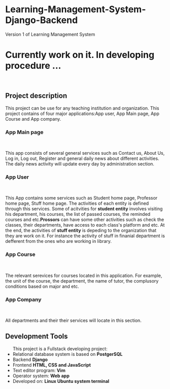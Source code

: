 # Learning-Management-System-Django-Backend
Version 1 of Learning Management System
<h1>Currently work on it. In developing procedure ... </h1></br>
<h2>Project description</h2>
<p>This project can be use for any teaching institution and organization. This project contains of four major applications:App user, App Main page, App Course and App company.</br>
<h3>App Main page</h3></br>
<p>This app consists of several general services such as Contact us, About Us, Log in, Log out, Register and general daily news about different activities. The daily news activity will update every day by administration section.</p>
<h3>App User</h3></br>
<p>This App contains some services such as Student home page, Professor home page, Stuff home page. The activities of each entity is defined through this services. Some of acitvities for <b>student entity</b> involves visiting his department, his courses, the list of passed courses, the reminded courses and etc.<b>Prossors</b> can have some other activities such as check the classes, their departments, have access to each class's platform and etc. At the end, the activities of <b>stuff entity</b> is depeding to the organization that they are work on it. For instance the activity of stuff in finanial department is defferent from the ones who are working in library.</p>
<h3>App Course</h3></br>
<p>The relevant serevices for courses located in this application. For example, the unit of the course, the department, the name of tutor, the complusory conditions based on major and etc.</p>
<h3>App Company</h3></br>
<p>All departments and their their services will locate in this section.</p>
</p>
<h2>Development Tools</h2>
<ul>This project is a Fullstack developing project:
  <li>Relational database system is based on <b>PostgerSQL</b></li>
  <li>Backend <b>Django</b></li>
  <li>Frontend <b>HTML, CSS and JavaScript</b></li>
  <li>Text editor program: <b>Vim</b></li>
  <li>Operator system: <b>Web app</b></li>
  <li>Developed on: <b>Linux Ubuntu system terminal</b></li>
</ul>
</p>
